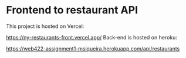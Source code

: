 # Frontend to restaurant API

This project is hosted on Vercel:

https://ny-restaurants-front.vercel.app/
Back-end is hosted on heroku:

https://web422-assignment1-msiqueira.herokuapp.com/api/restaurants
